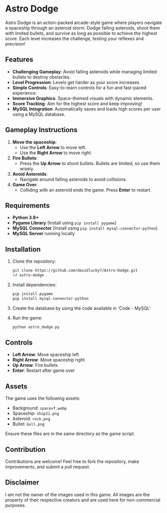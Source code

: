 # Astro Dodge

Astro Dodge is an action-packed arcade-style game where players navigate a spaceship through an asteroid storm. Dodge falling asteroids, shoot them with limited bullets, and survive as long as possible to achieve the highest score. Each level increases the challenge, testing your reflexes and precision!

## Features

- **Challenging Gameplay**: Avoid falling asteroids while managing limited bullets to destroy obstacles.
- **Level Progression**: Levels get harder as your score increases.
- **Simple Controls**: Easy-to-learn controls for a fun and fast-paced experience.
- **Immersive Graphics**: Space-themed visuals with dynamic elements.
- **Score Tracking**: Aim for the highest score and keep improving!
- **MySQL Integration**: Automatically saves and loads high scores per user using a MySQL database.


## Gameplay Instructions

1. **Move the spaceship**:
   - Use the **Left Arrow** to move left.
   - Use the **Right Arrow** to move right.
2. **Fire Bullets**:
   - Press the **Up Arrow** to shoot bullets. Bullets are limited, so use them wisely.
3. **Avoid Asteroids**:
   - Navigate around falling asteroids to avoid collisions.
4. **Game Over**:
   - Colliding with an asteroid ends the game. Press **Enter** to restart.

## Requirements

- **Python 3.8+**
- **Pygame Library** (Install using `pip install pygame`)
- **MySQL Connector** (Install using `pip install mysql-connector-python`)
- **MySQL Server** running locally

## Installation

1. Clone the repository:
   ```bash
   git clone https://github.com/davidlucky7/Astro-Dodge.git
   cd astro-dodge
   ```
2. Install dependencies:
   ```bash
   pip install pygame
   pip install mysql-connector-python
   ```
3. Create the database by using the code available in 'Code - MySQL'

4. Run the game:
   ```bash
   python astro_dodge.py
   ```

## Controls

- **Left Arrow**: Move spaceship left
- **Right Arrow**: Move spaceship right
- **Up Arrow**: Fire bullets
- **Enter**: Restart after game over

## Assets

The game uses the following assets:

- Background: `spacexf.webp`
- Spaceship: `ship21.png`
- Asteroid: `rock.png`
- Bullet: `bull.png`

Ensure these files are in the same directory as the game script.

## Contribution

Contributions are welcome! Feel free to fork the repository, make improvements, and submit a pull request.

## Disclaimer 

I am not the owner of the images used in this game. All images are the property of their respective creators and are used here for non-commercial purposes.
